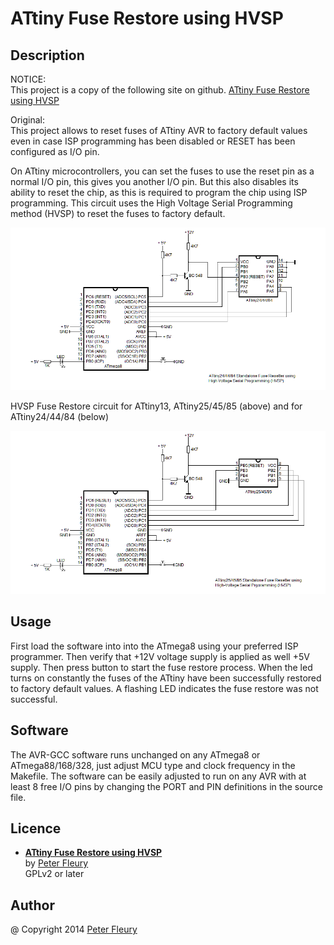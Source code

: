 ATtiny Fuse Restore using HVSP
====

## Description

NOTICE:  
This project is a copy of the following site on github.
[ATtiny Fuse Restore using HVSP][]

Original:  
This project allows to reset fuses of ATtiny AVR to factory default values even 
in case ISP programming has been disabled or RESET has been configured as I/O pin.

On ATtiny microcontrollers, you can set the fuses to use the reset pin as a normal I/O pin,
this gives you another I/O pin. But this also disables its ability to reset the chip, 
as this is required to program the chip using ISP programming.
This circuit uses the High Voltage Serial Programming method (HVSP) to reset the fuses to factory default.

![hvsp-fuse-resetter-attiny24-44-84](./hvsp-fuse-resetter-attiny24-44-84.gif)

HVSP Fuse Restore circuit for ATtiny13, ATtiny25/45/85 (above) and for ATtiny24/44/84 (below) 

![hvsp-fuse-resetter-attiny25-45-85](./hvsp-fuse-resetter-attiny25-45-85.gif)

## Usage
First load the software into into the ATmega8 using your preferred  ISP programmer.  Then verify that +12V voltage supply is applied as well +5V supply. Then press button to start the fuse restore process.  When the led turns on constantly the fuses of the ATtiny have been successfully restored to factory default values. A flashing LED indicates the fuse restore was not successful.  

## Software
The AVR-GCC software runs unchanged on any ATmega8 or ATmega88/168/328, just adjust MCU type and clock frequency in the Makefile. The software can be easily adjusted to run on any AVR with at least 8 free I/O pins by changing the PORT and PIN definitions in the source file.

## Licence

* **[ATtiny Fuse Restore using HVSP][]**  
  by [Peter Fleury][]  
  GPLv2 or later  

## Author

  @ Copyright 2014 [Peter Fleury][]  

[ATtiny Fuse Restore using HVSP]: http://homepage.hispeed.ch/peterfleury/avr-hvsp-fuse-restore.html ""
[Peter Fleury]: http://tinyurl.com/peterfleury "Peter Fleury"
